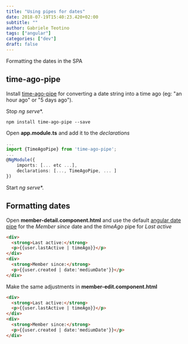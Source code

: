 ```yaml
---
title: "Using pipes for dates"
date: 2018-07-19T15:40:23.420+02:00
subtitle: ""
author: Gabriele Teotino
tags: ["angular"]
categories: ["dev"]
draft: false
---
```


Formatting the dates in the SPA

<!--more-->

## time-ago-pipe

Install [time-ago-pipe](https://www.npmjs.com/package/time-ago-pipe) for converting a date string into a time ago (eg: "an hour ago" or "5 days ago").

Stop *ng serve**.

```shell
npm install time-ago-pipe --save
```

Open **app.module.ts** and add it to the *declarations*

```typescript
...
import {TimeAgoPipe} from 'time-ago-pipe';
...
@NgModule({
    imports: [... etc ...],
    declarations: [..., TimeAgoPipe, ... ]
})
```

Start *ng serve**.


## Formatting dates

Open **member-detail.component.html** and use the default [angular date pipe](https://angular.io/api/common/DatePipe) for the *Member since* date and the *timeAgo* pipe for *Last active*

```html
<div>
  <strong>Last active:</strong>
  <p>{{user.lastActive | timeAgo}}</p>
</div>
<div>
  <strong>Member since:</strong>
  <p>{{user.created | date:'mediumDate'}}</p>
</div>
```

Make the same adjustments in **member-edit.component.html**

```html
<div>
  <strong>Last active:</strong>
  <p>{{user.lastActive | timeAgo}}</p>
</div>
<div>
  <strong>Member since:</strong>
  <p>{{user.created | date:'mediumDate'}}</p>
</div>
```
